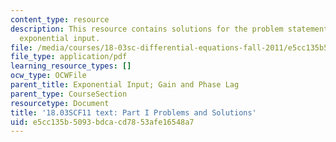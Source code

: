 ```yaml
---
content_type: resource
description: This resource contains solutions for the problem statements related to
  exponential input.
file: /media/courses/18-03sc-differential-equations-fall-2011/e5cc135b5093bdcacd7853afe16548a7_MIT18_03SCF11_ps2_s8_9s.pdf
file_type: application/pdf
learning_resource_types: []
ocw_type: OCWFile
parent_title: Exponential Input; Gain and Phase Lag
parent_type: CourseSection
resourcetype: Document
title: '18.03SCF11 text: Part I Problems and Solutions'
uid: e5cc135b-5093-bdca-cd78-53afe16548a7
---
```

